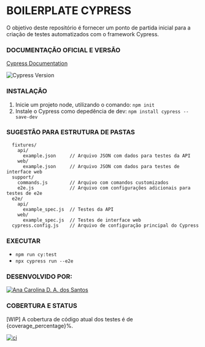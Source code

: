 # BOILERPLATE CYPRESS

O objetivo deste repositório é fornecer um ponto de partida inicial para a criação de testes automatizados com o framework Cypress.

### DOCUMENTAÇÃO OFICIAL E VERSÃO
[Cypress Documentation](https://docs.cypress.io/guides/getting-started/installing-cypress)

![Cypress Version](https://img.shields.io/badge/cypress-12.8.1-brightgreen)

### INSTALAÇÃO
1. Inicie um projeto node, utilizando o comando:
```npm init```
2. Instale o Cypress como depedência de dev:
```npm install cypress --save-dev```
### SUGESTÃO PARA ESTRUTURA DE PASTAS

```cypress/
  fixtures/
    api/
      example.json     // Arquivo JSON com dados para testes da API
    web/
      example.json     // Arquivo JSON com dados para testes de interface web
  support/
    commands.js        // Arquivo com comandos customizados
    e2e.js             // Arquivo com configurações adicionais para testes de e2e
  e2e/
    api/
      example_spec.js  // Testes da API
    web/
      example_spec.js  // Testes de interface web
  cypress.config.js    // Arquivo de configuração principal do Cypress
```
### EXECUTAR

- ```npm run cy:test```
- ```npx cypress run --e2e```

### DESENVOLVIDO POR:
[![Ana Carolina D. A. dos Santos](https://img.shields.io/badge/GitHub-Perfil-%23181717?logo=github)](https://github.com/AnacAntunes/)

### COBERTURA E STATUS

[WIP] A cobertura de código atual dos testes é de {coverage_percentage}%.

[![ci](https://github.com/AnacAntunes/cypress_initial/actions/workflows/ci.yml/badge.svg)](https://github.com/AnacAntunes/cypress_initial/actions/workflows/ci.yml)